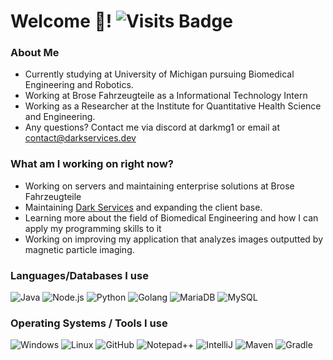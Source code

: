 # Welcome 👋! ![Visits Badge](https://badges.pufler.dev/visits/DarkMG1/DarkMG1)

### About Me
-  Currently studying at University of Michigan pursuing Biomedical Engineering and Robotics.
-  Working at Brose Fahrzeugteile as a Informational Technology Intern 
-  Working as a Researcher at the Institute for Quantitative Health Science and Engineering.
 - Any questions? Contact me via discord at darkmg1 or email at contact@darkservices.dev


### What am I working on right now?
- Working on servers and maintaining enterprise solutions at Brose Fahrzeugteile
- Maintaining [Dark Services](darkservices.dev) and expanding the client base.
- Learning more about the field of Biomedical Engineering and how I can apply my programming skills to it
- Working on improving my application that analyzes images outputted by magnetic particle imaging.
 
### Languages/Databases I use
![Java](https://img.shields.io/badge/-Java-0C1324?style=flat-square&logo=java&logoColor=ffffff)
![Node.js](https://img.shields.io/badge/-Node.js-0C1324?style=flat-square&logo=Node.js&logoColor=ffffff)
![Python](https://img.shields.io/badge/-Python-0C1324?style=flat-square&logo=python&logoColor=ffffff)
![Golang](https://img.shields.io/badge/-Golang-0C1324?style=flat-square&logo=google&logoColor=ffffff)
![MariaDB](https://img.shields.io/badge/-MariaDB-0C1324?style=flat-square&logo=mariadb&logoColor=ffffff)
![MySQL](https://img.shields.io/badge/-MySQL-0C1324?style=flat-square&logo=mysql&logoColor=ffffff)


### Operating Systems / Tools I use
![Windows](https://img.shields.io/badge/-Windows-0C1324?style=flat-square&logo=windows&logoColor=ffffff)
![Linux](https://img.shields.io/badge/-Linux-0C1324?style=flat-square&logo=linux&logoColor=ffffff)
![GitHub](https://img.shields.io/badge/-GitHub-0C1324?style=flat-square&logo=github&logoColor=ffffff)
![Notepad++](https://img.shields.io/badge/-Notepad++-0C1324?style=flat-square&logo=Notepad%2B%2B&&logoColor=ffffff)
![IntelliJ](https://img.shields.io/badge/-Intelij-0C1324?style=flat-square&logo=jetbrains&logoColor=ffffff)
![Maven](https://img.shields.io/badge/-Maven-0C1324?style=flat-square&logo=apache-maven&logoColor=ffffff)
![Gradle](https://img.shields.io/badge/-Gradle-0C1324?style=flat-square&logo=gradle&logoColor=ffffff)
